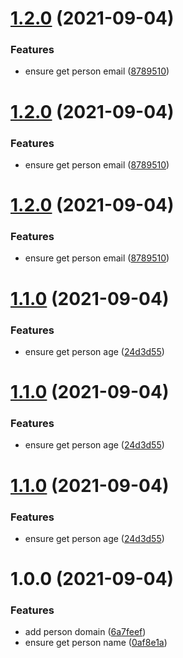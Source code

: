 # [1.2.0](https://github.com/mateusjbarbosa/test-semantic-release/compare/v1.1.0...v1.2.0) (2021-09-04)


### Features

* ensure get person email ([8789510](https://github.com/mateusjbarbosa/test-semantic-release/commit/87895104f2303e35c74a8a2a763212085af00cc7))

# [1.2.0](https://github.com/mateusjbarbosa/test-semantic-release/compare/v1.1.0...v1.2.0) (2021-09-04)


### Features

* ensure get person email ([8789510](https://github.com/mateusjbarbosa/test-semantic-release/commit/87895104f2303e35c74a8a2a763212085af00cc7))

# [1.2.0](https://github.com/mateusjbarbosa/test-semantic-release/compare/v1.1.0...v1.2.0) (2021-09-04)


### Features

* ensure get person email ([8789510](https://github.com/mateusjbarbosa/test-semantic-release/commit/87895104f2303e35c74a8a2a763212085af00cc7))

# [1.1.0](https://github.com/mateusjbarbosa/test-semantic-release/compare/v1.0.0...v1.1.0) (2021-09-04)


### Features

* ensure get person age ([24d3d55](https://github.com/mateusjbarbosa/test-semantic-release/commit/24d3d55c65ae4522a366136398b3cf65889d8c7c))

# [1.1.0](https://github.com/mateusjbarbosa/test-semantic-release/compare/v1.0.0...v1.1.0) (2021-09-04)


### Features

* ensure get person age ([24d3d55](https://github.com/mateusjbarbosa/test-semantic-release/commit/24d3d55c65ae4522a366136398b3cf65889d8c7c))

# [1.1.0](https://github.com/mateusjbarbosa/test-semantic-release/compare/v1.0.0...v1.1.0) (2021-09-04)


### Features

* ensure get person age ([24d3d55](https://github.com/mateusjbarbosa/test-semantic-release/commit/24d3d55c65ae4522a366136398b3cf65889d8c7c))

# 1.0.0 (2021-09-04)


### Features

* add person domain ([6a7feef](https://github.com/mateusjbarbosa/test-semantic-release/commit/6a7feefe43509ebd805aecdb535396fa55f0ecfd))
* ensure get person name ([0af8e1a](https://github.com/mateusjbarbosa/test-semantic-release/commit/0af8e1abcb202ce076909fe73b892dd9f4e2bf50))
